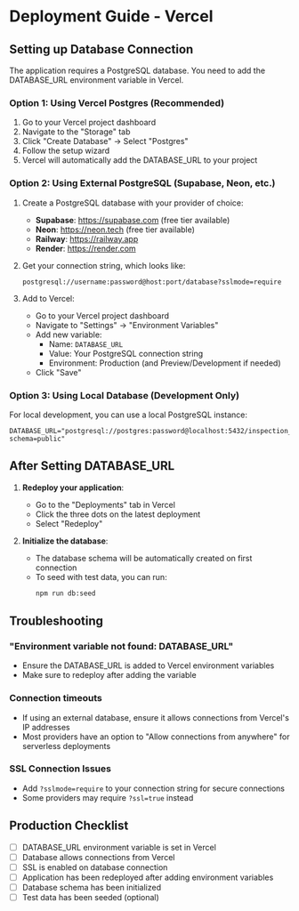 # Deployment Guide - Vercel

## Setting up Database Connection

The application requires a PostgreSQL database. You need to add the DATABASE_URL environment variable in Vercel.

### Option 1: Using Vercel Postgres (Recommended)

1. Go to your Vercel project dashboard
2. Navigate to the "Storage" tab
3. Click "Create Database" → Select "Postgres"
4. Follow the setup wizard
5. Vercel will automatically add the DATABASE_URL to your project

### Option 2: Using External PostgreSQL (Supabase, Neon, etc.)

1. Create a PostgreSQL database with your provider of choice:
   - **Supabase**: https://supabase.com (free tier available)
   - **Neon**: https://neon.tech (free tier available)
   - **Railway**: https://railway.app
   - **Render**: https://render.com

2. Get your connection string, which looks like:
   ```
   postgresql://username:password@host:port/database?sslmode=require
   ```

3. Add to Vercel:
   - Go to your Vercel project dashboard
   - Navigate to "Settings" → "Environment Variables"
   - Add new variable:
     - Name: `DATABASE_URL`
     - Value: Your PostgreSQL connection string
     - Environment: Production (and Preview/Development if needed)
   - Click "Save"

### Option 3: Using Local Database (Development Only)

For local development, you can use a local PostgreSQL instance:
```
DATABASE_URL="postgresql://postgres:password@localhost:5432/inspection_db?schema=public"
```

## After Setting DATABASE_URL

1. **Redeploy your application**:
   - Go to the "Deployments" tab in Vercel
   - Click the three dots on the latest deployment
   - Select "Redeploy"

2. **Initialize the database**:
   - The database schema will be automatically created on first connection
   - To seed with test data, you can run:
     ```bash
     npm run db:seed
     ```

## Troubleshooting

### "Environment variable not found: DATABASE_URL"
- Ensure the DATABASE_URL is added to Vercel environment variables
- Make sure to redeploy after adding the variable

### Connection timeouts
- If using an external database, ensure it allows connections from Vercel's IP addresses
- Most providers have an option to "Allow connections from anywhere" for serverless deployments

### SSL Connection Issues
- Add `?sslmode=require` to your connection string for secure connections
- Some providers may require `?ssl=true` instead

## Production Checklist

- [ ] DATABASE_URL environment variable is set in Vercel
- [ ] Database allows connections from Vercel
- [ ] SSL is enabled on database connection
- [ ] Application has been redeployed after adding environment variables
- [ ] Database schema has been initialized
- [ ] Test data has been seeded (optional)